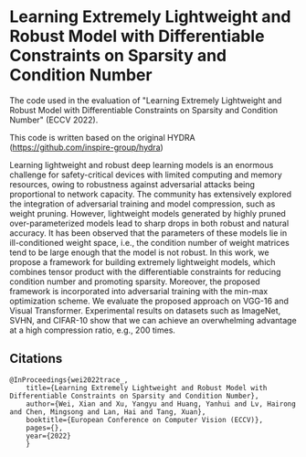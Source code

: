 # Learning Extremely Lightweight and Robust Model with Differentiable Constraints on Sparsity and Condition Number
The code used in the evaluation of "Learning Extremely Lightweight and Robust Model with Differentiable Constraints on Sparsity and Condition Number" (ECCV 2022).

This code is written based on the original HYDRA (https://github.com/inspire-group/hydra)

Learning lightweight and robust deep learning models is an enormous challenge for safety-critical devices with limited computing and memory resources, owing to robustness against adversarial attacks being proportional to network capacity. The community has extensively explored the integration of adversarial training and model compression, such as weight pruning. However, lightweight models generated by highly pruned over-parameterized models lead to sharp drops in both robust and natural accuracy. It has been observed that the parameters of these models lie in ill-conditioned weight space, i.e., the condition number of weight matrices tend to be large enough that the model is not robust. In this work, we propose a framework for building extremely lightweight models, which combines tensor product with the differentiable constraints for reducing condition number and promoting sparsity. Moreover, the proposed framework is incorporated into adversarial training with the min-max optimization scheme. We evaluate the proposed approach on VGG-16 and Visual Transformer. Experimental results on datasets such as ImageNet, SVHN, and CIFAR-10 show that we can achieve an overwhelming advantage at a high compression ratio, e.g., 200 times.
## Citations
```
@InProceedings{wei2022trace_,
	title={Learning Extremely Lightweight and Robust Model with Differentiable Constraints on Sparsity and Condition Number},
	author={Wei, Xian and Xu, Yangyu and Huang, Yanhui and Lv, Hairong and Chen, Mingsong and Lan, Hai and Tang, Xuan},
	booktitle={European Conference on Computer Vision (ECCV)},
	pages={},
	year={2022}
    }
```
